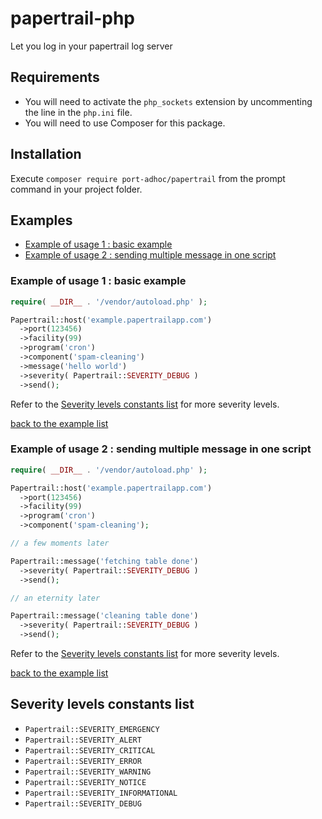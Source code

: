 # papertrail-php
Let you log in your papertrail log server

## Requirements
- You will need to activate the `php_sockets` extension by uncommenting the line in the `php.ini` file.
- You will need to use Composer for this package.

## Installation
Execute `composer require port-adhoc/papertrail` from the prompt command in your project folder.

## Examples
- [Example of usage 1 : basic example](#example-of-usage-1--basic-example)
- [Example of usage 2 : sending multiple message in one script](#example-of-usage-2--sending-multiple-message-in-one-script)

### Example of usage 1 : basic example
```php
require( __DIR__ . '/vendor/autoload.php' );

Papertrail::host('example.papertrailapp.com')
  ->port(123456)
  ->facility(99)
  ->program('cron')
  ->component('spam-cleaning')
  ->message('hello world')
  ->severity( Papertrail::SEVERITY_DEBUG )
  ->send();
```

Refer to the [Severity levels constants list](#severity-levels-constants-list) for more severity levels.

[back to the example list](#examples)

### Example of usage 2 : sending multiple message in one script
```php
require( __DIR__ . '/vendor/autoload.php' );

Papertrail::host('example.papertrailapp.com')
  ->port(123456)
  ->facility(99)
  ->program('cron')
  ->component('spam-cleaning');

// a few moments later

Papertrail::message('fetching table done')
  ->severity( Papertrail::SEVERITY_DEBUG )
  ->send();

// an eternity later

Papertrail::message('cleaning table done')
  ->severity( Papertrail::SEVERITY_DEBUG )
  ->send();
```

Refer to the [Severity levels constants list](#severity-levels-constants-list) for more severity levels.

[back to the example list](#examples)

## Severity levels constants list
- `Papertrail::SEVERITY_EMERGENCY`
- `Papertrail::SEVERITY_ALERT`
- `Papertrail::SEVERITY_CRITICAL`
- `Papertrail::SEVERITY_ERROR`
- `Papertrail::SEVERITY_WARNING`
- `Papertrail::SEVERITY_NOTICE`
- `Papertrail::SEVERITY_INFORMATIONAL`
- `Papertrail::SEVERITY_DEBUG`
